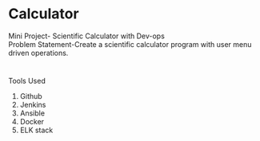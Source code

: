 # Calculator
Mini Project- Scientific Calculator with Dev-ops
<br>
Problem Statement-Create a scientific calculator program with user menu driven operations.
#
Tools Used
1. Github
2. Jenkins
3. Ansible
4. Docker
5. ELK stack
